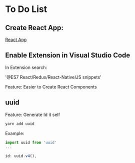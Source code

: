 # To Do List

## Create React App: 

[React App](https://github.com/LandyJin/ReactJS-REST_API/blob/master/src/App.js)


## Enable Extension in Visual Studio Code 

In Extension search:

'@ES7 React/Redux/React-Native/JS snippets'

Feature: Easier to Create React Components

## uuid 

Feature: Generate Id it self

```bash
yarn add uuid 
```

Example: 
```javascript
import uuid from 'uuid'
...

id: uuid.v4(),
```